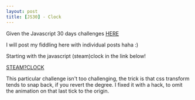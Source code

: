 ```yaml
---
layout: post
title: [JS30] - Clock
---
```


Given the Javascript 30 days challenges [HERE](https://javascript30.com)

I will post my fiddling here with individual posts haha :)

Starting with the javascript (steam)clock in the link below!

[STEAM?CLOCK](/js-thirty/day2-clock)

This particular challenge isn't too challenging, the trick is that css transform tends to snap back,
if you revert the degree. I fixed it with a hack, to omit the animation on that last tick to the origin.